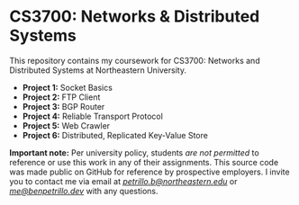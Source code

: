 # CS3700: Networks & Distributed Systems
This repository contains my coursework for CS3700: Networks and Distributed Systems at Northeastern University.

- **Project 1:** Socket Basics
- **Project 2:** FTP Client
- **Project 3:** BGP Router
- **Project 4:** Reliable Transport Protocol
- **Project 5:** Web Crawler
- **Project 6:** Distributed, Replicated Key-Value Store

**Important note:** Per university policy, students *are not permitted* to reference or use this work in any of their assignments. This source code was made public on GitHub for reference by prospective employers. I invite you to contact me via email at *petrillo.b@northeastern.edu* or *me@benpetrillo.dev* with any questions.
